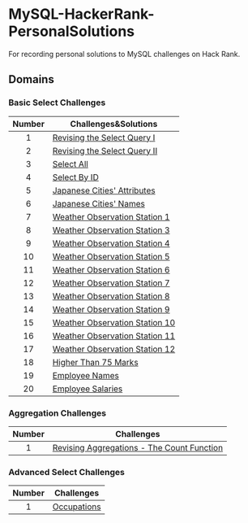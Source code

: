 # MySQL-HackerRank-PersonalSolutions
For recording personal solutions to MySQL challenges on Hack Rank.

## Domains

### Basic Select Challenges
| Number | Challenges&Solutions |
|:------:|------------|
| 1 | [Revising the Select Query I](https://github.com/Solaris-star/MySQL-HackerRank-PersonalSolutions/blob/main/Basic-Selects-Challenges/Revising%20the%20Select%20Query%20I.SQL)
| 2 | [Revising the Select Query II](https://github.com/Solaris-star/MySQL-HackerRank-PersonalSolutions/blob/main/Basic-Selects-Challenges/Revising%20the%20Select%20Query%20II.SQL)
| 3 | [Select All](https://github.com/Solaris-star/MySQL-HackerRank-PersonalSolutions/blob/main/Basic-Selects-Challenges/Select%20All.SQL)
| 4 | [Select By ID](https://github.com/Solaris-star/MySQL-HackerRank-PersonalSolutions/blob/main/Basic-Selects-Challenges/Select%20By%20ID.SQL)
| 5 | [Japanese Cities' Attributes](https://github.com/Solaris-star/MySQL-HackerRank-PersonalSolutions/blob/main/Basic-Selects-Challenges/Japanese%20Cities'%20Attributes.SQL)
| 6 | [Japanese Cities' Names](https://github.com/Solaris-star/MySQL-HackerRank-PersonalSolutions/blob/main/Basic-Selects-Challenges/Japanese%20Cities'%20Names.SQL)
| 7 | [Weather Observation Station 1](https://github.com/Solaris-star/MySQL-HackerRank-PersonalSolutions/blob/main/Basic-Selects-Challenges/Weather%20Observation%20Station%201.SQL)
| 8 | [Weather Observation Station 3](https://github.com/Solaris-star/MySQL-HackerRank-PersonalSolutions/blob/main/Basic-Selects-Challenges/Weather%20Observation%20Station%203.SQL)
| 9 | [Weather Observation Station 4](https://github.com/Solaris-star/MySQL-HackerRank-PersonalSolutions/blob/main/Basic-Selects-Challenges/Weather%20Observation%20Station%204.SQL)
| 10| [Weather Observation Station 5](https://github.com/Solaris-star/MySQL-HackerRank-PersonalSolutions/blob/main/Basic-Selects-Challenges/Weather%20Observation%20Station%2010.SQL)
| 11| [Weather Observation Station 6](https://github.com/Solaris-star/MySQL-HackerRank-PersonalSolutions/blob/main/Basic-Selects-Challenges/Weather%20Observation%20Station%2010.SQL)
| 12| [Weather Observation Station 7](https://github.com/Solaris-star/MySQL-HackerRank-PersonalSolutions/blob/main/Basic-Selects-Challenges/Weather%20Observation%20Station%207.SQL)
| 13| [Weather Observation Station 8](https://github.com/Solaris-star/MySQL-HackerRank-PersonalSolutions/blob/main/Basic-Selects-Challenges/Weather%20Observation%20Station%208.SQL)
| 14| [Weather Observation Station 9](https://github.com/Solaris-star/MySQL-HackerRank-PersonalSolutions/blob/main/Basic-Selects-Challenges/Weather%20Observation%20Station%209.SQL)
| 15| [Weather Observation Station 10](https://github.com/Solaris-star/MySQL-HackerRank-PersonalSolutions/blob/main/Basic-Selects-Challenges/Weather%20Observation%20Station%2010.SQL)
| 16| [Weather Observation Station 11](https://github.com/Solaris-star/MySQL-HackerRank-PersonalSolutions/blob/main/Basic-Selects-Challenges/Weather%20Observation%20Station%2011.SQL)
| 17| [Weather Observation Station 12](https://github.com/Solaris-star/MySQL-HackerRank-PersonalSolutions/blob/main/Basic-Selects-Challenges/Weather%20Observation%20Station%2012.SQL)
| 18| [Higher Than 75 Marks](https://github.com/Solaris-star/MySQL-HackerRank-PersonalSolutions/blob/main/Basic-Selects-Challenges/Higher%20Than%2075%20Marks.SQL)
| 19| [Employee Names](https://github.com/Solaris-star/MySQL-HackerRank-PersonalSolutions/blob/main/Basic-Selects-Challenges/Employee%20Names.SQL)
| 20| [Employee Salaries](https://github.com/Solaris-star/MySQL-HackerRank-PersonalSolutions/blob/main/Basic-Selects-Challenges/Employee%20Salaries.SQL)

### Aggregation Challenges
| Number | Challenges | 
|:------:|------------|
| 1 | [Revising Aggregations - The Count Function](https://github.com/Solaris-star/MySQL-HackerRank-PersonalSolutions/blob/main/Aggregations%20Challenges/Revising%20Aggregations%20-%20The%20Count%20Function.SQL) | 


### Advanced Select Challenges

| Number | Challenges |
|:------:|------------|
| 1 |[Occupations](https://github.com/Solaris-star/MySQL-HackerRank-PersonalSolutions/blob/main/Advanced%20Select/Occupations.SQL) 















